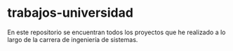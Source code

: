 # trabajos-universidad
En este repositorio se encuentran todos los proyectos que he realizado a lo largo de la carrera de ingeniería de sistemas. 
